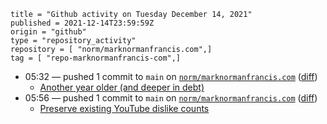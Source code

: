 ```
title = "Github activity on Tuesday December 14, 2021"
published = 2021-12-14T23:59:59Z
origin = "github"
type = "repository_activity"
repository = [ "norm/marknormanfrancis.com",]
tag = [ "repo-marknormanfrancis-com",]
```

* 05:32 — pushed 1 commit to `main` on [`norm/marknormanfrancis.com`](https://github.com/norm/marknormanfrancis.com) ([diff](https://github.com/norm/marknormanfrancis.com/compare/1618e7d63adece13a7ccf09dd9ec0a8d1035a250..7d95cb4ce69cb9e2c0a34091de51a23584de39d3))
  * [Another year older (and deeper in debt)](https://github.com/norm/marknormanfrancis.com/commit/7d95cb4ce69cb9e2c0a34091de51a23584de39d3)
* 05:56 — pushed 1 commit to `main` on [`norm/marknormanfrancis.com`](https://github.com/norm/marknormanfrancis.com) ([diff](https://github.com/norm/marknormanfrancis.com/compare/7d95cb4ce69cb9e2c0a34091de51a23584de39d3..823f55ed71f68a2d854eafa7eecad45cb4693b7d))
  * [Preserve existing YouTube dislike counts](https://github.com/norm/marknormanfrancis.com/commit/823f55ed71f68a2d854eafa7eecad45cb4693b7d)

